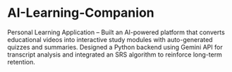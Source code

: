 # AI-Learning-Companion
Personal Learning Application – Built an AI-powered platform that converts educational videos into interactive study modules with auto-generated quizzes and summaries. Designed a Python backend using Gemini API for transcript analysis and integrated an SRS algorithm to reinforce long-term retention.

